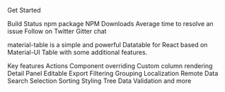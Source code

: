 Get Started

Build Status npm package NPM Downloads Average time to resolve an issue Follow on Twitter Gitter chat

material-table is a simple and powerful Datatable for React based on Material-UI Table with some additional features.

Key features
Actions
Component overriding
Custom column rendering
Detail Panel
Editable
Export
Filtering
Grouping
Localization
Remote Data
Search
Selection
Sorting
Styling
Tree Data
Validation
and more
